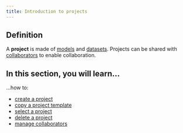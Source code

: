 ```yaml
---
title: Introduction to projects
---
```


## Definition

A **project** is made of [models](../models/introduction.md) and [datasets](../datasets/introduction.md). Projects can
be shared with [collaborators](collaborators/whats-collaborator.md) to enable collaboration.

## In this section, you will learn...

...how to:

- [create a project](create-project.mdx)
- [copy a project template](use-project-template.mdx)
- [select a project](select-project.mdx)
- [delete a project](delete-project.mdx)
- [manage collaborators](collaborators/whats-collaborator.md)
